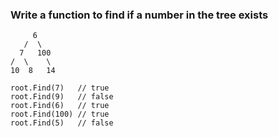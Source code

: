 ### Write a function to find if a number in the tree exists

```
     6
   /  \
  7   100
/  \    \
10  8   14 

root.Find(7)   // true
root.Find(9)   // false
root.Find(6)   // true
root.Find(100) // true
root.Find(5)   // false
```
